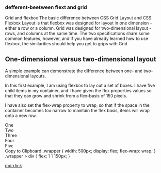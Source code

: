### defferent-beetween flext and grid

Grid and flexbox
The basic difference between CSS Grid Layout and CSS Flexbox Layout is that flexbox was designed for layout in one dimension - either a row or a column. Grid was designed for two-dimensional layout - rows, and columns at the same time. The two specifications share some common features, however, and if you have already learned how to use flexbox, the similarities should help you get to grips with Grid.

## One-dimensional versus two-dimensional layout

A simple example can demonstrate the difference between one- and two-dimensional layouts.

In this first example, I am using flexbox to lay out a set of boxes. I have five child items in my container, and I have given the flex properties values so that they can grow and shrink from a flex-basis of 150 pixels.

I have also set the flex-wrap property to wrap, so that if the space in the container becomes too narrow to maintain the flex basis, items will wrap onto a new row.

<div class="wrapper">
  <div>One</div>
  <div>Two</div>
  <div>Three</div>
  <div>Four</div>
  <div>Five</div>
</div>
Copy to Clipboard
.wrapper {
  width: 500px;
  display: flex;
  flex-wrap: wrap;
}
.wrapper > div {
  flex: 1 1 150px;
}

[mdn link](https://developer.mozilla.org/en-US/docs/Web/CSS/CSS_Grid_Layout/Relationship_of_Grid_Layout#:~:text=already%20be%20using.-,Grid%20and%20flexbox,columns%20at%20the%20same%20time.)

